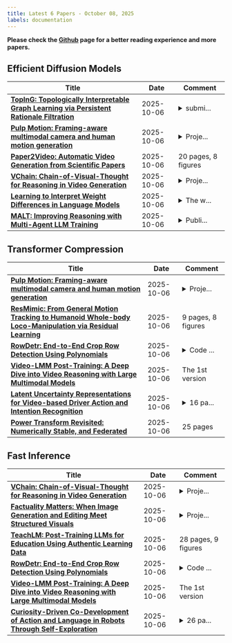 ```yaml
---
title: Latest 6 Papers - October 08, 2025
labels: documentation
---
```

**Please check the [Github](https://github.com/zezhishao/MTS_Daily_ArXiv) page for a better reading experience and more papers.**

## Efficient Diffusion Models
| **Title** | **Date** | **Comment** |
| --- | --- | --- |
| **[TopInG: Topologically Interpretable Graph Learning via Persistent Rationale Filtration](http://arxiv.org/abs/2510.05102v1)** | 2025-10-06 | <details><summary>submi...</summary><p>submitted to ICML 2025</p></details> |
| **[Pulp Motion: Framing-aware multimodal camera and human motion generation](http://arxiv.org/abs/2510.05097v1)** | 2025-10-06 | <details><summary>Proje...</summary><p>Project page: https://www.lix.polytechnique.fr/vista/projects/2025_pulpmotion_courant/</p></details> |
| **[Paper2Video: Automatic Video Generation from Scientific Papers](http://arxiv.org/abs/2510.05096v1)** | 2025-10-06 | 20 pages, 8 figures |
| **[VChain: Chain-of-Visual-Thought for Reasoning in Video Generation](http://arxiv.org/abs/2510.05094v1)** | 2025-10-06 | <details><summary>Proje...</summary><p>Project page: https://eyeline-labs.github.io/VChain Code: https://github.com/Eyeline-Labs/VChain</p></details> |
| **[Learning to Interpret Weight Differences in Language Models](http://arxiv.org/abs/2510.05092v1)** | 2025-10-06 | <details><summary>The w...</summary><p>The weight diffs and DIT adapters trained in the paper can be found at https://huggingface.co/diff-interpretation-tuning/loras</p></details> |
| **[MALT: Improving Reasoning with Multi-Agent LLM Training](http://arxiv.org/abs/2412.01928v3)** | 2025-10-06 | <details><summary>Publi...</summary><p>Published at COLM 2025</p></details> |

## Transformer Compression
| **Title** | **Date** | **Comment** |
| --- | --- | --- |
| **[Pulp Motion: Framing-aware multimodal camera and human motion generation](http://arxiv.org/abs/2510.05097v1)** | 2025-10-06 | <details><summary>Proje...</summary><p>Project page: https://www.lix.polytechnique.fr/vista/projects/2025_pulpmotion_courant/</p></details> |
| **[ResMimic: From General Motion Tracking to Humanoid Whole-body Loco-Manipulation via Residual Learning](http://arxiv.org/abs/2510.05070v1)** | 2025-10-06 | 9 pages, 8 figures |
| **[RowDetr: End-to-End Crop Row Detection Using Polynomials](http://arxiv.org/abs/2412.10525v3)** | 2025-10-06 | <details><summary>Code ...</summary><p>Code will be open sourced upon publication</p></details> |
| **[Video-LMM Post-Training: A Deep Dive into Video Reasoning with Large Multimodal Models](http://arxiv.org/abs/2510.05034v1)** | 2025-10-06 | The 1st version |
| **[Latent Uncertainty Representations for Video-based Driver Action and Intention Recognition](http://arxiv.org/abs/2510.05006v1)** | 2025-10-06 | <details><summary>16 pa...</summary><p>16 pages, 8 figures, 7 tables, under submission</p></details> |
| **[Power Transform Revisited: Numerically Stable, and Federated](http://arxiv.org/abs/2510.04995v1)** | 2025-10-06 | 25 pages |

## Fast Inference
| **Title** | **Date** | **Comment** |
| --- | --- | --- |
| **[VChain: Chain-of-Visual-Thought for Reasoning in Video Generation](http://arxiv.org/abs/2510.05094v1)** | 2025-10-06 | <details><summary>Proje...</summary><p>Project page: https://eyeline-labs.github.io/VChain Code: https://github.com/Eyeline-Labs/VChain</p></details> |
| **[Factuality Matters: When Image Generation and Editing Meet Structured Visuals](http://arxiv.org/abs/2510.05091v1)** | 2025-10-06 | <details><summary>Proje...</summary><p>Project page: https://structvisuals.github.io</p></details> |
| **[TeachLM: Post-Training LLMs for Education Using Authentic Learning Data](http://arxiv.org/abs/2510.05087v1)** | 2025-10-06 | 28 pages, 9 figures |
| **[RowDetr: End-to-End Crop Row Detection Using Polynomials](http://arxiv.org/abs/2412.10525v3)** | 2025-10-06 | <details><summary>Code ...</summary><p>Code will be open sourced upon publication</p></details> |
| **[Video-LMM Post-Training: A Deep Dive into Video Reasoning with Large Multimodal Models](http://arxiv.org/abs/2510.05034v1)** | 2025-10-06 | The 1st version |
| **[Curiosity-Driven Co-Development of Action and Language in Robots Through Self-Exploration](http://arxiv.org/abs/2510.05013v1)** | 2025-10-06 | <details><summary>26 pa...</summary><p>26 pages, 14 pages of supplementary material</p></details> |

